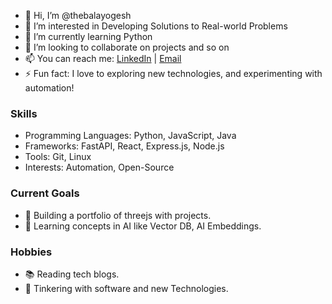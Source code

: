 - 👋 Hi, I’m @thebalayogesh
- 👀 I’m interested in Developing Solutions to Real-world Problems
- 🌱 I’m currently learning Python
- 💞️ I’m looking to collaborate on projects and so on
- 📫 You can reach me: [LinkedIn](https://www.linkedin.com/in/theyogeshwaran/) | [Email](mailto:thebalayogesh@example.com)
- ⚡ Fun fact: I love to exploring new technologies, and experimenting with automation!

### Skills
- Programming Languages: Python, JavaScript, Java
- Frameworks: FastAPI, React, Express.js, Node.js
- Tools: Git, Linux
- Interests: Automation, Open-Source

### Current Goals
- 🌟 Building a portfolio of threejs with projects.
- 🚀 Learning concepts in AI like Vector DB, AI Embeddings.

### Hobbies
- 📚 Reading tech blogs.
- 🔧 Tinkering with software and new Technologies.

<!---
thebalayogesh/thebalayogesh is a ✨ special ✨ repository because its `README.md` (this file) appears on your GitHub profile.
You can click the Preview link to take a look at your changes.
--->
